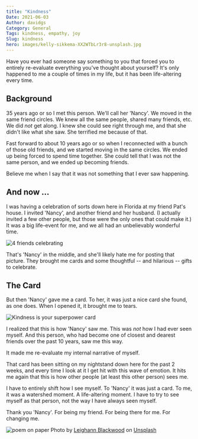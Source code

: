 ```yaml
---
title: "Kindness"
Date: 2021-06-03
Author: davidgs
Category: General
Tags: kindness, empathy, joy
Slug: kindness
hero: images/kelly-sikkema-XX2WTbLr3r8-unsplash.jpg
---
```


Have you ever had someone say something to you that forced you to entirely re-evaluate everything you've thought about yourself? It's only happened to me a couple of times in my life, but it has been life-altering every time.

## Background

35 years ago or so I met this person. We'll call her 'Nancy'. We moved in the same friend circles. We knew all the same people, shared many friends, etc. We did *not* get along. I knew she could see right through me, and that she didn't like what she saw. She terrified me because of that.

Fast forward to about 10 years ago or so when I reconnected with a bunch of those old friends, and we started moving in the same circles. We ended up being forced to spend time together. She could tell that I was not the same person, and we ended up becoming friends.

Believe me when I say that it was not something that I ever saw happening.

## And now ...

I was having a celebration of sorts down here in Florida at my friend Pat's house. I invited 'Nancy', and another friend and her husband. (I actually invited a few other people, but those were the only ones that could make it.) It was a big life-event for me, and we all had an unbelievably wonderful time.

![4 friends celebrating](/posts/category/general/kindness/images/IMG_8493.jpeg)

That's 'Nancy' in the middle, and she'll likely hate me for posting that picture. They brought me cards and some thoughtful -- and hilarious -- gifts to celebrate.

## The Card

But then 'Nancy' gave me a card. To her, it was just a nice card she found, as one does. When I opened it, it brought me to tears.

![Kindness is your superpower card](/posts/category/general/kindness/images/kindness.jpg)

I realized that this is how 'Nancy' saw me. This was *not* how I had ever seen myself. And this person, who had become one of closest and dearest friends over the past 10 years, saw me this way.

It made me re-evaluate my internal narrative of myself.

That card has been sitting on my nightstand down here for the past 2 weeks, and every time I look at it I get hit with this wave of emotion. It hits me again that this is how other people (at least this other person) sees me.

I have to entirely shift how I see myself. To 'Nancy' it was just a card. To me, it was a watershed moment. A life-altering moment. I have to try to see myself as that person, not the way I have always seen myself.

Thank you 'Nancy'. For being my friend. For being there for me. For changing me.

![poem on paper](/posts/category/general/kindness/images/leighann-blackwood-gsQ4uk6cnyw-unsplash.jpg)
Photo by <a href="https://unsplash.com/@ohleighann?utm_source=unsplash&utm_medium=referral&utm_content=creditCopyText">Leighann Blackwood</a> on <a href="https://unsplash.com/s/photos/love?utm_source=unsplash&utm_medium=referral&utm_content=creditCopyText">Unsplash</a>
